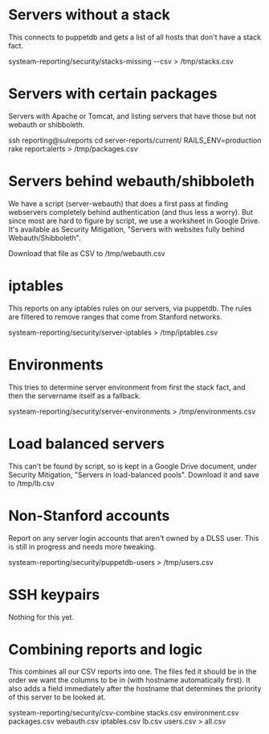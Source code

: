 # Servers without a stack

This connects to puppetdb and gets a list of all hosts that don't have a stack
fact.

systeam-reporting/security/stacks-missing --csv > /tmp/stacks.csv


# Servers with certain packages

Servers with Apache or Tomcat, and listing servers that have those but not
webauth or shibboleth.

ssh reporting@sulreports
cd server-reports/current/
RAILS_ENV=production rake report:alerts > /tmp/packages.csv


# Servers behind webauth/shibboleth

We have a script (server-webauth) that does a first pass at finding webservers
completely behind authentication (and thus less a worry).  But since most are
hard to figure by script, we use a worksheet in Google Drive.  It's available
as Security Mitigation, "Servers with websites fully behind Webauth/Shibboleth".

Download that file as CSV to /tmp/webauth.csv


# iptables

This reports on any iptables rules on our servers, via puppetdb.  The rules
are filtered to remove ranges that come from Stanford networks.

systeam-reporting/security/server-iptables > /tmp/iptables.csv


# Environments

This tries to determine server environment from first the stack fact, and
then the servername itself as a fallback.

systeam-reporting/security/server-environments > /tmp/environments.csv


# Load balanced servers

This can't be found by script, so is kept in a Google Drive document, under
Security Mitigation, "Servers in load-balanced pools".  Download it and save
to /tmp/lb.csv


# Non-Stanford accounts

Report on any server login accounts that aren't owned by a DLSS user.  This is
still in progress and needs more tweaking.

systeam-reporting/security/puppetdb-users > /tmp/users.csv


# SSH keypairs

Nothing for this yet.


# Combining reports and logic

This combines all our CSV reports into one.  The files fed it should be in the
order we want the columns to be in (with hostname automatically first).  It
also adds a field immediately after the hostname that determines the priority
of this server to be looked at.

systeam-reporting/security/csv-combine stacks.csv environment.csv \
  packages.csv webauth.csv iptables.csv lb.csv users.csv > all.csv
